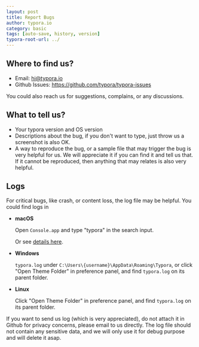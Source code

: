 ```yaml
---
layout: post
title: Report Bugs
author: typora.io
category: basic
tags: [auto-save, history, version]
typora-root-url: ../
---
```


## Where to find us?

- Email: <hi@typora.io>
- Github Issues: https://github.com/typora/typora-issues

You could also reach us for suggestions, complains, or any discussions.

## What to tell us?

- Your typora version and OS version
- Descriptions about the bug, if you don't want to type, just throw us a screenshot is also OK.
- A way to reproduce the bug, or a sample file that may trigger the bug is very helpful for us. We will appreciate it if you can find it and tell us that. If it cannot be reproduced, then anything that may relates is also very helpful.

## Logs

For critical bugs, like crash, or content loss, the log file may be helpful. You could find logs in

- **macOS**

  Open `Console.app` and type "typora" in the search input.

  Or see [details here](/Get-Logs/).

- **Windows**

  `typora.log` under `C:\Users\{username}\AppData\Roaming\Typora`, or click "Open Theme Folder" in preference panel, and find `typora.log` on its parent folder. 

- **Linux**

  Click "Open Theme Folder" in preference panel, and find `typora.log` on its parent folder.

If you want to send us log (which is very appreciated), do not attach it in Github for privacy concerns, please email to us directly. The log file should not contain any sensitive data, and we will only use it for debug purpose and will delete it asap.